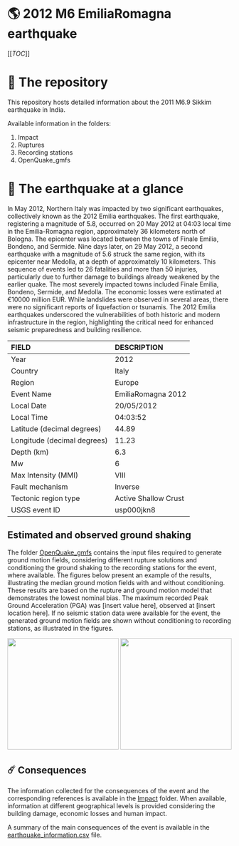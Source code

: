 # 🌎 2012 M6 EmiliaRomagna earthquake
[[_TOC_]]

# 📂 The repository

This repository hosts detailed information about the 2011 M6.9 Sikkim earthquake in India.

Available information in the folders:

1. Impact
2. Ruptures
3. Recording stations
4. OpenQuake_gmfs


# 🚀 The earthquake at a glance 

In May 2012, Northern Italy was impacted by two significant earthquakes, collectively known as the 2012 Emilia earthquakes. The first earthquake, registering a magnitude of 5.8, occurred on 20 May 2012 at 04:03 local time in the Emilia-Romagna region, approximately 36 kilometers north of Bologna. The epicenter was located between the towns of Finale Emilia, Bondeno, and Sermide. Nine days later, on 29 May 2012, a second earthquake with a magnitude of 5.6 struck the same region, with its epicenter near Medolla, at a depth of approximately 10 kilometers. This sequence of events led to 26 fatalities and more than 50 injuries, particularly due to further damage to buildings already weakened by the earlier quake. The most severely impacted towns included Finale Emilia, Bondeno, Sermide, and Medolla. The economic losses were estimated at €10000 million EUR. While landslides were observed in several areas, there were no significant reports of liquefaction or tsunamis. The 2012 Emilia earthquakes underscored the vulnerabilities of both historic and modern infrastructure in the region, highlighting the critical need for enhanced seismic preparedness and building resilience.

| FIELD | DESCRIPTION |
|:------|:------------|
| Year | 2012 |
| Country | Italy |
| Region | Europe |
| Event Name | EmiliaRomagna 2012 |
| Local Date | 20/05/2012 |
| Local Time | 04:03:52 |
| Latitude (decimal degrees) | 44.89 |
| Longitude (decimal degrees) | 11.23 |
| Depth (km) | 6.3 |
| Mw | 6 |
| Max Intensity (MMI) | VIII |
| Fault mechanism | Inverse |
| Tectonic region type | Active Shallow Crust |
| USGS event ID | usp000jkn8 |

## Estimated and observed ground shaking

The folder [OpenQuake_gmfs](./OpenQuake_gmfs/) contains the input files required to generate ground motion fields, considering different rupture solutions and conditioning the ground shaking to the recording stations for the event, where available. The figures below present an example of the results, illustrating the median ground motion fields with and without conditioning. These results are based on the rupture and ground motion model that demonstrates the lowest nominal bias. The maximum recorded Peak Ground Acceleration (PGA) was [insert value here], observed at [insert location here]. If no seismic station data were available for the event, the generated ground motion fields are shown without conditioning to recording stations, as illustrated in the figures.

<img src="./OpenQuake_gmfs/median_gmf_stations_none.png" height="250">
<img src="./OpenQuake_gmfs/median_gmf_stations_seismic.png" height="250">

## ☄️ Consequences

The information collected for the consequences of the event and the corresponding references is available in the [Impact](./Impact) folder. When available, information at different geographical levels is provided considering the building damage, economic losses and human impact.

A summary of the main consequences of the event is available in the [earthquake_information.csv](./earthquake_information.csv) file.